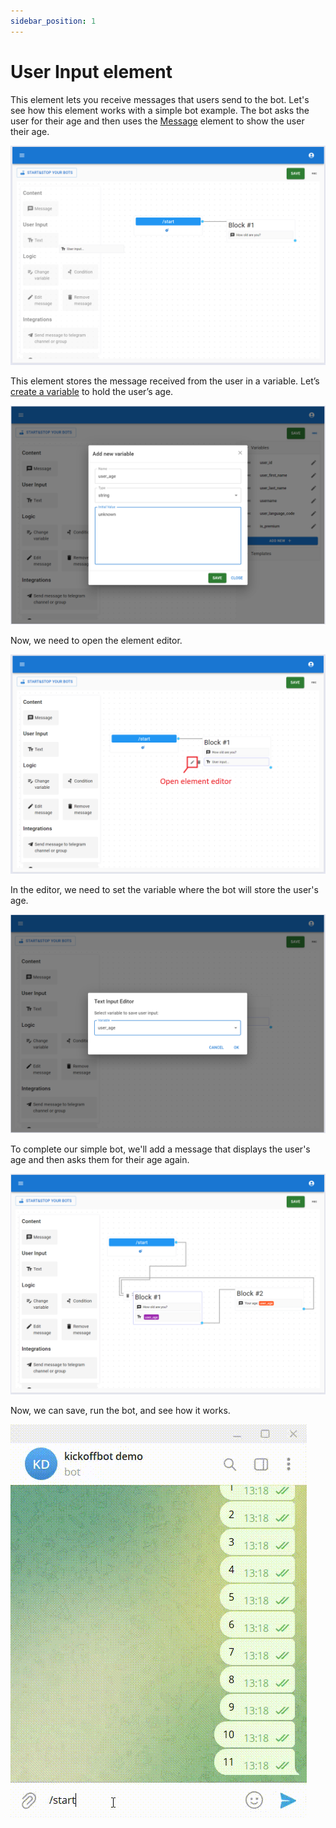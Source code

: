 ```yaml
---
sidebar_position: 1
---
```

# User Input element

This element lets you receive messages that users send to the bot. Let's see how this element works with a simple bot example. The bot asks the user for their age and then uses the [Message](./message-element.md) element to show the user their age.

![Drag and drop user input element](./img/input/user-input-drag-and-drop-from-toolbox.PNG)

This element stores the message received from the user in a variable. Let’s [create a variable](../variables.md#manage-bot-variable) to hold the user’s age.

![Create new variable](./img/input/user-input-new-variable.PNG)

Now, we need to open the element editor.

![Open user input element editor](./img/input/open-user-input-editor.png)

In the editor, we need to set the variable where the bot will store the user's age.

![Configure user input element](./img/input/user-input-configuration.PNG)

To complete our simple bot, we'll add a message that displays the user's age and then asks them for their age again.

![User input demo bot design](./img/input/user-input-demo-bot-design.PNG)

Now, we can save, run the bot, and see how it works.

![User input demo bot view](./img/input/user-input-demo-bot.gif)